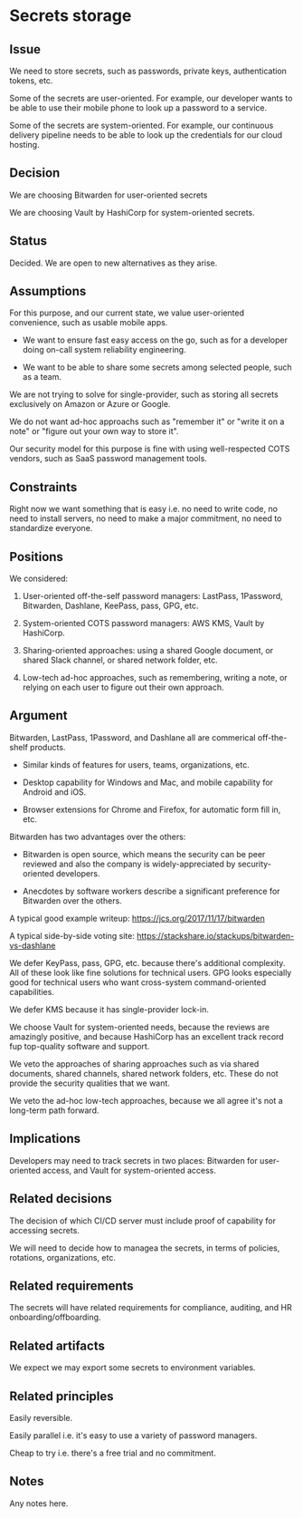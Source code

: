 # Secrets storage

## Issue

We need to store secrets, such as passwords, private keys, authentication tokens, etc.

Some of the secrets are user-oriented. For example, our developer wants to be able to use their mobile phone to look up a password to a service.

Some of the secrets are system-oriented. For example, our continuous delivery pipeline needs to be able to look up the credentials for our cloud hosting.


## Decision

We are choosing Bitwarden for user-oriented secrets

We are choosing Vault by HashiCorp for system-oriented secrets.


## Status

Decided. We are open to new alternatives as they arise.


## Assumptions

For this purpose, and our current state, we value user-oriented convenience, such as usable mobile apps.

  * We want to ensure fast easy access on the go, such as for a developer doing on-call system reliability engineering.

  * We want to be able to share some secrets among selected people, such as a team.

We are not trying to solve for single-provider, such as storing all secrets exclusively on Amazon or Azure or Google.

We do not want ad-hoc approachs such as "remember it" or "write it on a note" or "figure out your own way to store it".

Our security model for this purpose is fine with using well-respected COTS vendors, such as SaaS password management tools.


## Constraints

Right now we want something that is easy i.e. no need to write code, no need to install servers, no need to make a major commitment, no need to standardize everyone.


## Positions

We considered:

1. User-oriented off-the-self password managers: LastPass, 1Password, Bitwarden, Dashlane, KeePass, pass, GPG, etc.

2. System-oriented COTS password managers: AWS KMS, Vault by HashiCorp.

3. Sharing-oriented approaches: using a shared Google document, or shared Slack channel, or shared network folder, etc.

4. Low-tech ad-hoc approaches, such as remembering, writing a note, or relying on each user to figure out their own approach.


## Argument

Bitwarden, LastPass, 1Password, and Dashlane all are commerical off-the-shelf products.

  * Similar kinds of features for users, teams, organizations, etc.

  * Desktop capability for Windows and Mac, and mobile capability for Android and iOS.

  * Browser extensions for Chrome and Firefox, for automatic form fill in, etc.

Bitwarden has two advantages over the others:

  * Bitwarden is open source, which means the security can be peer reviewed and also the company is widely-appreciated by security-oriented developers.

  * Anecdotes by software workers describe a significant preference for Bitwarden over the others.

A typical good example writeup: https://jcs.org/2017/11/17/bitwarden

A typical side-by-side voting site: https://stackshare.io/stackups/bitwarden-vs-dashlane

We defer KeyPass, pass, GPG, etc. because there's additional complexity. All of these look like fine solutions for technical users. GPG looks especially good for technical users who want cross-system command-oriented capabilities.

We defer KMS because it has single-provider lock-in.

We choose Vault for system-oriented needs, because the reviews are amazingly positive, and because HashiCorp has an excellent track record fup top-quality software and support.

We veto the approaches of sharing approaches such as via shared documents, shared channels, shared network folders, etc. These do not provide the security qualities that we want.

We veto the ad-hoc low-tech approaches, because we all agree it's not a long-term path forward.


## Implications

Developers may need to track secrets in two places: Bitwarden for user-oriented access, and Vault for system-oriented access.


## Related decisions

The decision of which CI/CD server must include proof of capability for accessing secrets.

We will need to decide how to managea the secrets, in terms of policies, rotations, organizations, etc.


## Related requirements

The secrets will have related requirements for compliance, auditing, and HR onboarding/offboarding.


## Related artifacts

We expect we may export some secrets to environment variables.


## Related principles

Easily reversible.

Easily parallel i.e. it's easy to use a variety of password managers.

Cheap to try i.e. there's a free trial and no commitment.


## Notes

Any notes here.
